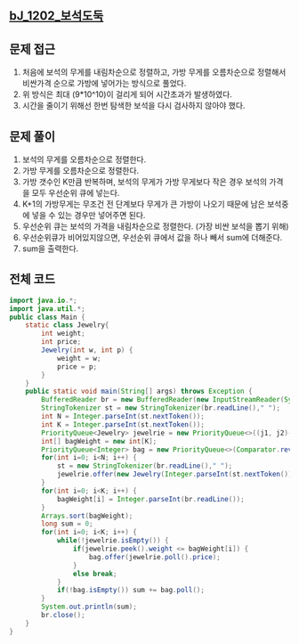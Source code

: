 ## [bJ_1202_보석도둑](https://www.acmicpc.net/problem/1202)

## 문제 접근
1. 처음에 보석의 무게를 내림차순으로 정렬하고, 가방 무게를 오름차순으로 정렬해서 비싼가격 순으로 가방에 넣어가는 방식으로 풀었다.
2. 위 방식은 최대 (9*10^10)이 걸리게 되어 시간초과가 발생하였다.
3. 시간을 줄이기 위해선 한번 탐색한 보석을 다시 검사하지 않아야 했다.

## 문제 풀이
1. 보석의 무게를 오름차순으로 정렬한다.
2. 가방 무게를 오름차순으로 정렬한다.
3. 가방 갯수인 K만큼 반복하며, 보석의 무게가 가방 무게보다 작은 경우 보석의 가격을 모두 우선순위 큐에 넣는다.
4. K+1의 가방무게는 무조건 전 단계보다 무게가 큰 가방이 나오기 때문에 남은 보석중에 넣을 수 있는 경우만 넣어주면 된다.
5. 우선순위 큐는 보석의 가격을 내림차순으로 정렬한다. (가장 비싼 보석을 뽑기 위해)
6. 우선순위큐가 비어있지않으면, 우선순위 큐에서 값을 하나 빼서 sum에 더해준다.
7. sum을 출력한다.

## 전체 코드

```java
import java.io.*;
import java.util.*;
public class Main {
    static class Jewelry{
        int weight;
        int price;
        Jewelry(int w, int p) {
            weight = w;
            price = p;
        }
    }
    public static void main(String[] args) throws Exception {
        BufferedReader br = new BufferedReader(new InputStreamReader(System.in));
        StringTokenizer st = new StringTokenizer(br.readLine()," ");
        int N = Integer.parseInt(st.nextToken());
        int K = Integer.parseInt(st.nextToken());
        PriorityQueue<Jewelry> jewelrie = new PriorityQueue<>((j1, j2)->{return j1.weight- j2.weight;});
        int[] bagWeight = new int[K];
        PriorityQueue<Integer> bag = new PriorityQueue<>(Comparator.reverseOrder());
        for(int i=0; i<N; i++) {
            st = new StringTokenizer(br.readLine()," ");
            jewelrie.offer(new Jewelry(Integer.parseInt(st.nextToken()),Integer.parseInt(st.nextToken())));
        }
        for(int i=0; i<K; i++) {
            bagWeight[i] = Integer.parseInt(br.readLine());
        }
        Arrays.sort(bagWeight);
        long sum = 0;
        for(int i=0; i<K; i++) {
            while(!jewelrie.isEmpty()) {
                if(jewelrie.peek().weight <= bagWeight[i]) {
                    bag.offer(jewelrie.poll().price);
                }
                else break;
            }
            if(!bag.isEmpty()) sum += bag.poll();
        }
        System.out.println(sum);
        br.close();
    }
}
```
